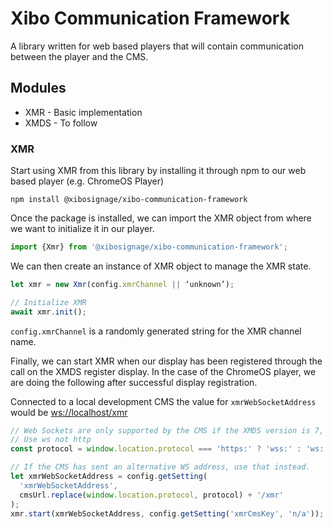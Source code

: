 # Xibo Communication Framework

A library written for web based players that will contain communication between the player and the CMS.

## Modules

* XMR - Basic implementation
* XMDS - To follow

### XMR

Start using XMR from this library by installing it through npm to our web based player (e.g. ChromeOS Player)

```shell
npm install @xibosignage/xibo-communication-framework
```

Once the package is installed, we can import the XMR object from where we want to initialize it in our player.

```typescript
import {Xmr} from '@xibosignage/xibo-communication-framework';
```

We can then create an instance of XMR object to manage the XMR state.

```typescript
let xmr = new Xmr(config.xmrChannel || ‘unknown’);

// Initialize XMR
await xmr.init();
```

`config.xmrChannel` is a randomly generated string for the XMR channel name.

Finally, we can start XMR when our display has been registered through the call on the XMDS register display. In the case of the ChromeOS player, we are doing the following after successful display registration.

Connected to a local development CMS the value for `xmrWebSocketAddress` would be [ws://localhost/xmr
](ws://localhost/xmr)
```typescript
// Web Sockets are only supported by the CMS if the XMDS version is 7, otherwise ZeroMQ web sockets should be used.
// Use ws not http 
const protocol = window.location.protocol === 'https:' ? 'wss:' : 'ws:';

// If the CMS has sent an alternative WS address, use that instead.
let xmrWebSocketAddress = config.getSetting(
  'xmrWebSocketAddress',
  cmsUrl.replace(window.location.protocol, protocol) + '/xmr'
);
xmr.start(xmrWebSocketAddress, config.getSetting('xmrCmsKey', 'n/a'));
```
